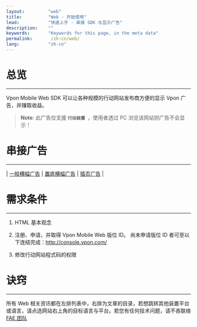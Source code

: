 ```yaml
---
layout:         "web"
title:          "Web - 开始使用"
lead:           "快速上手 - 串接 SDK 与显示广告"
description:    ""
keywords:       "Keywords for this page, in the meta data"
permalink:       /zh-cn/web/
lang:           "zh-cn"
---
```


# 总览
---
Vpon Mobile Web SDK 可以让各种规模的行动网站发布商方便的显示 Vpon 广告，并赚取收益。


> **Note**:
>此广告仅支援<strong> `行动装置 `</strong>，使用者透过 PC 浏览该网站则广告不会显示！



# 串接广告
---

| [一般横幅广告][1] | [置底横幅广告][2] | [插页广告][3] |


# 需求条件
---

1. HTML 基本观念

2. 注册、申请，并取得 Vpon Mobile Web 版位 ID。
尚未申请版位 ID 者可至以下连结完成：<http://console.vpon.com/>

3. 修改行动网站程式码的权限



# 诀窍
---
所有 Web 相关资讯都在左排列表中，右排为文章的目录，若想跳转其他装置平台或语言，请点选网站右上角的目标语言与平台。若您有任何技术问题，请不吝联络 [FAE 团队](mailto:fae@vpon.com)


[1]: {{site.baseurl}}/zh-cn/web/original-banner/
[2]: {{site.baseurl}}/zh-cn/web/adhesion-banner/
[3]: {{site.baseurl}}/zh-cn/web/interstitial/

